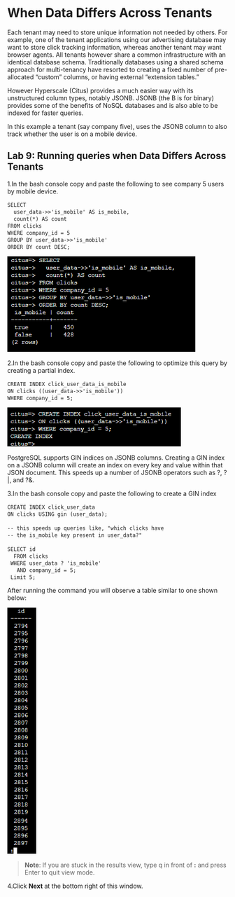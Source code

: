 # When Data Differs Across Tenants

Each tenant may need to store unique information not needed by others. For example, one of the tenant applications using our advertising database may want to store click tracking information, whereas another tenant may want browser agents. All tenants however share a common infrastructure with an identical database schema.
Traditionally databases using a shared schema approach for multi-tenancy have resorted to creating a fixed number of pre-allocated “custom” columns, or having external “extension tables.” 

However Hyperscale (Citus) provides a much easier way with its unstructured column types, notably JSONB. JSONB (the B is for binary) provides some of the benefits of NoSQL databases and is also able to be indexed for faster queries.

In this example a tenant (say company five), uses the JSONB column to also track whether the user is on a mobile device.

## Lab 9: Running queries when Data Differs Across Tenants

1.In the bash console copy and paste the following to see company 5 users by mobile device.

```
SELECT
  user_data->>'is_mobile' AS is_mobile,
  count(*) AS count
FROM clicks
WHERE company_id = 5
GROUP BY user_data->>'is_mobile'
ORDER BY count DESC;
```

  ![](Images/16query.png)
  
2.In the bash console copy and paste the following to optimize this query by creating a partial index.

```
CREATE INDEX click_user_data_is_mobile
ON clicks ((user_data->>'is_mobile'))
WHERE company_id = 5;
```

  ![](Images/17query.png)
  
PostgreSQL supports GIN indices on JSONB columns. Creating a GIN index on a JSONB column will create an index on every key and value within that JSON document. This speeds up a number of JSONB operators such as ?, ?|, and ?&.

3.In the bash console copy and paste the following to create a GIN index

```
CREATE INDEX click_user_data
ON clicks USING gin (user_data);

-- this speeds up queries like, "which clicks have
-- the is_mobile key present in user_data?"

SELECT id
  FROM clicks
 WHERE user_data ? 'is_mobile'
   AND company_id = 5;
 Limit 5; 
```

After running the command you will observe a table similar to one shown below:

  ![](Images/18query.png)
  
> **Note**: If you are stuck in the results view, type q in front of **:** and press Enter to quit view mode.
  
4.Click **Next** at the bottom right of this window.

